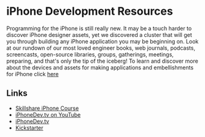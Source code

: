 iPhone Development Resources
======
Programming for the iPhone is still really new. It may be a touch harder to discover iPhone designer assets, yet we discovered a cluster that will get you through building any iPhone application you may be beginning on. Look at our rundown of our most loved engineer books, web journals, podcasts, screencasts, open-source libraries, groups, gatherings, meetings, preparing, and that's only the tip of the iceberg!
To learn and discover more about the devices and assets for making applications and embellishments for iPhone click <a href="https://write-right.net/">here</a>

Links
-----
* [Skillshare iPhone Course](http://skl.sh/11kA0im)
* [iPhoneDev.tv on YouTube](http://YouTube.com/iPhoneDevTV)
* [iPhoneDev.tv](http://iPhoneDev.tv)
* [Kickstarter](http://www.kickstarter.com/projects/213814992/how-to-program-iphone-apps-from-scratch)
